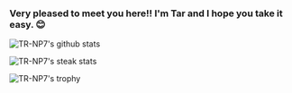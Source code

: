 ### Very pleased to meet you here!! I'm Tar and I hope you take it easy. 😊

<!--
**TR-NP7/TR-NP7** is a ✨ _special_ ✨ repository because its `README.md` (this file) appears on your GitHub profile.

Here are some ideas to get you started:

- 🔭 I’m currently working on ...
- 🌱 I’m currently learning ...
- 👯 I’m looking to collaborate on ...
- 🤔 I’m looking for help with ...
- 💬 Ask me about ...
- 📫 How to reach me: ...
- 😄 Pronouns: ...
- ⚡ Fun fact: ...
-->

![TR-NP7's github stats](https://github-readme-streak-stats.herokuapp.com/?user=nuttavadeepj&count_private=true&theme=nightowl)

![TR-NP7's steak stats](https://github-readme-stats.vercel.app/api?username=nuttavadeepj&count_private=true&show_icons=true&theme=nightowl)

![TR-NP7's trophy](https://github-profile-trophy.vercel.app/?username=nuttavadeepj&theme=radical&rank=SECRET,SSS,SS,S,AAA,AA,A)
